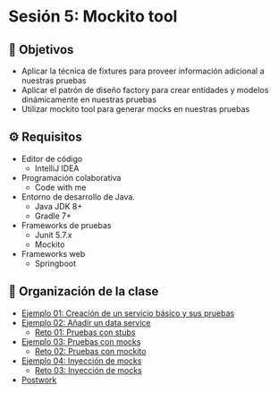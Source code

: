 # Sesión 5: Mockito tool

## :dart: Objetivos

- Aplicar la técnica de fixtures para proveer información adicional a nuestras pruebas
- Aplicar el patrón de diseño factory para crear entidades y modelos dinámicamente en nuestras pruebas
- Utilizar mockito tool para generar mocks en nuestras pruebas

## ⚙ Requisitos

- Editor de código
  - IntelliJ IDEA
- Programación colaborativa
  - Code with me
- Entorno de desarrollo de Java.
  - Java JDK 8+
  - Gradle 7+
- Frameworks de pruebas
  - Junit 5.7.x
  - Mockito
- Frameworks web
  - Springboot

## 📂 Organización de la clase

- [Ejemplo 01: Creación de un servicio básico y sus pruebas](./Ejemplo-01)
- [Ejemplo 02: Añadir un data service](./Ejemplo-02)
    - [Reto 01: Pruebas con stubs](./Reto-01)
- [Ejemplo 03: Pruebas con mocks](./Ejemplo-03)
    - [Reto 02: Pruebas con mockito](./Reto-02)
- [Ejemplo 04: Inyección de mocks](./Ejemplo-04)
    - [Reto 03: Inyección de mocks](./Reto-03)
- [Postwork](./Postwork)




